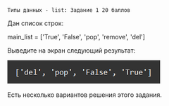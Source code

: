     Типы данных - list: Задание 1 20 баллов
Дан список строк:

main_list = ['True', 'False', 'pop', 'remove', 'del']

Выведите на экран следующий результат:

![img.png](img.png)

Есть несколько вариантов решения этого задания.